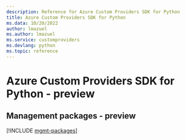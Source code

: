 ```yaml
---
description: Reference for Azure Custom Providers SDK for Python
title: Azure Custom Providers SDK for Python
ms.data: 10/20/2022
author: lmazuel
ms.author: lmazuel
ms.service: customproviders
ms.devlang: python
ms.topic: reference
---
```

# Azure Custom Providers SDK for Python - preview

## Management packages - preview
[!INCLUDE [mgmt-packages](custom-providers-mgmt-index.md)]